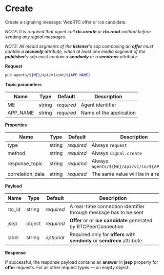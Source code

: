 # Create

Create a signaling message: WebRTC offer or ice candidate.

*NOTE: It is required that agent call **rtc.create** or **rtc.read** method before sending any signal messages.*

*NOTE: All media segments of the **listener**'s sdp composing an **offer** must contain a **recvonly** attribute, when at least one media segment of the **publisher**'s sdp must contain a **sendonly** or a **sendrecv** attribute.*

**Request**

```bash
pub agents/${ME}/api/v1/out/${APP_NAME}
```

**Topic parameters**

Name     | Type   | Default    | Description
-------- | ------ | ---------- | ------------------
ME       | string | _required_ | Agent identifier
APP_NAME | string | _required_ | Name of the application

**Properties**

Name             | Type   | Default    | Description
---------------- | ------ | ---------- | ------------------
type             | string | _required_ | Always `request`
method           | string | _required_ | Always `signal.create`
response_topic   | string | _required_ | Always `agents/${ME}/api/v1/in/${APP_NAME}`
correlation_data | string | _required_ | The same value will be in a response

**Payload**

Name              | Type   | Default    | Description
----------------- | ------ | ---------- | ------------------
rtc_id            | string | _required_ | A real-time connection identifier through message has to be sent
jsep              | object | _required_ | **Offer** or or **ice candidate** generated by RTCPeerConnection
label             | string | _optional_ | Required only for **offers** with **sendonly** or **sendrecv** attribute.

**Response**

If successful, the response payload contains an **answer** in **jsep** property for **offer** requests. For all other request types — an empty object.
